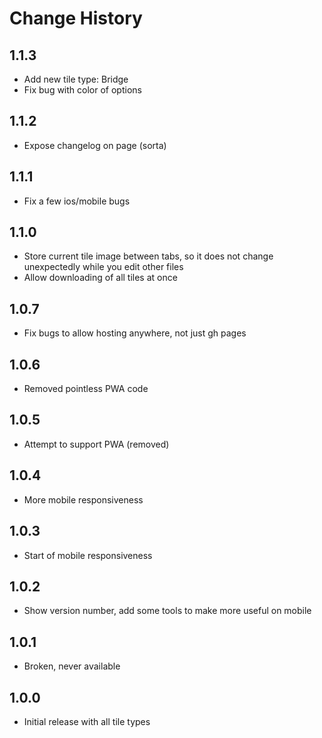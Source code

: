 # Change History

## 1.1.3

* Add new tile type: Bridge
* Fix bug with color of options

## 1.1.2 

* Expose changelog on page (sorta)

## 1.1.1 

* Fix a few ios/mobile bugs

## 1.1.0

* Store current tile image between tabs, so it does not change unexpectedly while you edit other files
* Allow downloading of all tiles at once

## 1.0.7

* Fix bugs to allow hosting anywhere, not just gh pages

## 1.0.6

* Removed pointless PWA code

## 1.0.5

* Attempt to support PWA (removed)

## 1.0.4

* More mobile responsiveness

## 1.0.3

* Start of mobile responsiveness

## 1.0.2

* Show version number, add some tools to make more useful on mobile

## 1.0.1

* Broken, never available

## 1.0.0

* Initial release with all tile types